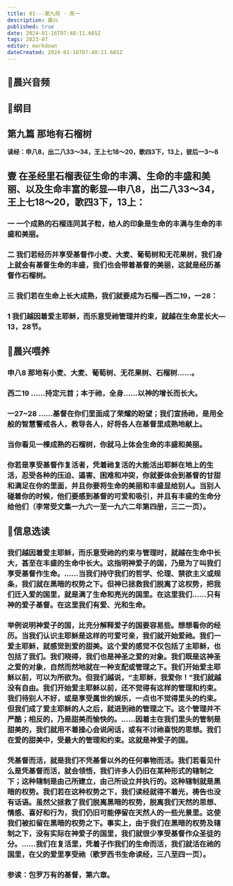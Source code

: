 ```yaml
---
title: 01---第九周 · 周一
description: 晨兴
published: true
date: 2024-01-16T07:48:11.665Z
tags: 2023-07
editor: markdown
dateCreated: 2024-01-16T07:48:11.665Z
---
```


## 🎵晨兴音频

## 📖纲目

## 第九篇 那地有石榴树

**读经：申八8，出二八33～34，王上七18～20，歌四3下，13上，彼后一3～8**

## 壹 在圣经里石榴表征生命的丰满、生命的丰盛和美丽、以及生命丰富的彰显—申八8，出二八33～34，王上七18～20，歌四3下，13上：

### 一 一个成熟的石榴连同其子粒，给人的印象是生命的丰满与生命的丰盛和美丽。

### 二 我们若经历并享受基督作小麦、大麦、葡萄树和无花果树，我们身上就会有基督生命的丰盛，我们也会带着基督的美丽，这就是经历基督作石榴树。

### 三 我们若在生命上长大成熟，我们就要成为石榴—西二19，一28：

### 1 我们越因着爱主耶稣，而乐意受祂管理并约束，就越在生命里长大—13，28节。

## 📖晨兴喂养

### 申八8    那地有小麦、大麦、葡萄树、无花果树、石榴树……。

### 西二19    ……持定元首；本于祂，全身……以神的增长而长大。

### 一27~28    ……基督在你们里面成了荣耀的盼望；我们宣扬祂，是用全般的智慧警戒各人，教导各人，好将各人在基督里成熟地献上。

### 当你看见一棵成熟的石榴树，你就马上体会生命的丰盛和美丽。

### 你若是享受基督作复活者，凭着祂复活的大能活出耶稣在地上的生活，忍受各种的压迫、逼害、困难和冲突，你就要体会到基督的甘甜和满足在你的里面，并且你要将生命的美丽和丰盛显给别人。当别人碰着你的时候，他们要感到基督的可爱和吸引，并且有丰盛的生命分给他们（李常受文集一九六一至一九六二年第四册，三二一页）。

## 📖信息选读

### 我们越因着爱主耶稣，而乐意受祂的约束与管理时，就越在生命中长大，甚至在丰盛的生命中长大。这指明神爱子的国，乃是为了叫我们享受基督作生命。……当我们持守我们的哲学、伦理、禁欲主义或规条，我们就在黑暗的权势之下。但神已拯救我们脱离了这权势，把我们迁入爱的国里，就是满了生命和亮光的国里。在这里我们……只有神的爱子基督。在这里我们有爱、光和生命。

### 举例说明神爱子的国，比充分解释爱子的国要容易些。想想看你的经历。当我们认识主耶稣是这样的可爱可亲，我们就开始爱祂。我们一爱主耶稣，就感觉到爱的甜美。这个爱的感觉不仅包括了主耶稣，也包括了我们。我们晓得，我们也是神圣之爱的对象。我们既是这神圣之爱的对象，自然而然地就在一种支配或管理之下。我们开始爱主耶稣以前，可以为所欲为。但我们越说，“主耶稣，我爱你！”我们就越没有自由。我们开始爱主耶稣以前，还不觉得有这样的管理和约束。我们待别人不好，或是享受属世的娱乐，一点也不觉得里头的约束。但我们成了爱主耶稣的人之后，就进到祂的管理之下。这个管理并不严酷；相反的，乃是甜美而愉快的。……因着主在我们里头的管制是甜美的，我们就用不着操心会说闲话，或有不讨祂喜悦的思想。我们在爱的甜美中，受最大的管理和约束。这就是神爱子的国。

### 凭基督而活，就是我们不凭基督以外的任何事物而活。我们若看见什么是凭基督而活，就会领悟，我们许多人仍旧在某种形式的辖制之下；这种辖制是由己所建立，由己所设立并执行的。这种辖制就是黑暗的权势。我们若在这种权势之下，我们读经就得不着光，祷告也没有话语。虽然父拯救了我们脱离黑暗的权势，脱离我们天然的思想、情感、喜好和行为，我们仍旧可能停留在天然人的一些光景里。这使我们被扣留在黑暗的权势之下。事实上，由于我们在黑暗的权势及辖制之下，没有实际在神爱子的国里，我们就很少享受基督作众圣徒的分。……我们在复活里，凭着子作我们的生命而活，我们就活在祂的国里，在父的爱里享受祂（歌罗西书生命读经，三八至四一页）。

### 参读：包罗万有的基督，第六章。
<!-- Google tag (gtag.js) -->
<script async src="https://www.googletagmanager.com/gtag/js?id=G-1P8709Z16T"></script>
<script>
  window.dataLayer = window.dataLayer || [];
  function gtag(){dataLayer.push(arguments);}
  gtag('js', new Date());

  gtag('config', 'G-1P8709Z16T');
</script>